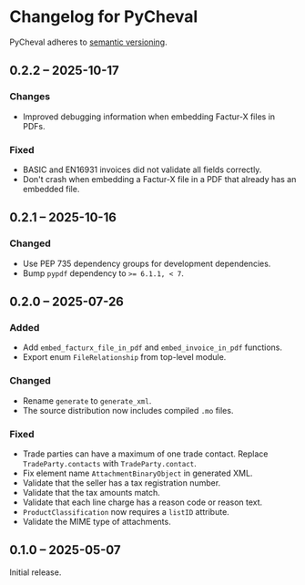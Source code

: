 # Changelog for PyCheval

PyCheval adheres to [semantic versioning](https://semver.org/).

## 0.2.2 – 2025-10-17

### Changes

- Improved debugging information when embedding Factur-X files in PDFs.

### Fixed

- BASIC and EN16931 invoices did not validate all fields correctly.
- Don't crash when embedding a Factur-X file in a PDF that already has
  an embedded file.

## 0.2.1 – 2025-10-16

### Changed

- Use PEP 735 dependency groups for development dependencies.
- Bump `pypdf` dependency to `>= 6.1.1, < 7`.

## 0.2.0 – 2025-07-26

### Added

- Add `embed_facturx_file_in_pdf` and `embed_invoice_in_pdf` functions.
- Export enum `FileRelationship` from top-level module.

### Changed

- Rename `generate` to `generate_xml`.
- The source distribution now includes compiled `.mo` files.

### Fixed

- Trade parties can have a maximum of one trade contact. Replace
  `TradeParty.contacts` with `TradeParty.contact`.
- Fix element name `AttachmentBinaryObject` in generated XML.
- Validate that the seller has a tax registration number.
- Validate that the tax amounts match.
- Validate that each line charge has a reason code or reason text.
- `ProductClassification` now requires a `listID` attribute.
- Validate the MIME type of attachments.

## 0.1.0 – 2025-05-07

Initial release.
